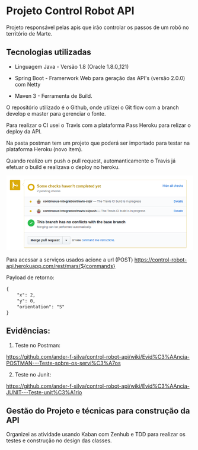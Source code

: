 # Projeto Control Robot API

Projeto responsável pelas apis que irão controlar os passos de um robô no território de Marte.

## Tecnologias utilizadas

* Linguagem Java - Versão 1.8 (Oracle 1.8.0_121)

* Spring Boot - Framerwork Web para geração das API's (versão 2.0.0) com Netty

* Maven 3 - Ferramenta de Build.

O repositório utilizado é o Github, onde utilizei o Git flow com a branch develop e master para gerenciar o fonte.

Para realizar o CI usei o Travis com a plataforma Pass Heroku para relizar o deploy da API.

Na pasta postman tem um projeto que poderá ser importado para testar na plataforma Heroku (novo item).

Quando realizo um push o pull request, automanticamente o Travis já efetuar o build e realizava o deploy no heroku.

![Travis](https://github.com/ander-f-silva/control-robot-api/blob/develop/images/travis.png)

Para acessar a serviços usados acione a url (POST) https://control-robot-api.herokuapp.com/rest/mars/${commands}

Payload de retorno:

```
{
    "x": 2,
    "y": 0,
    "orientation": "S"
}
```
## Evidências:

1. Teste no Postman:

https://github.com/ander-f-silva/control-robot-api/wiki/Evid%C3%AAncia-POSTMAN---Teste-sobre-os-servi%C3%A7os

2. Teste no Junit:

https://github.com/ander-f-silva/control-robot-api/wiki/Evid%C3%AAncia-JUNIT---Teste-unit%C3%A1rio

## Gestão do Projeto e técnicas para construção da API

Organizei as atividade usando Kaban com Zenhub e TDD para realizar os testes e construção no design das classes.
